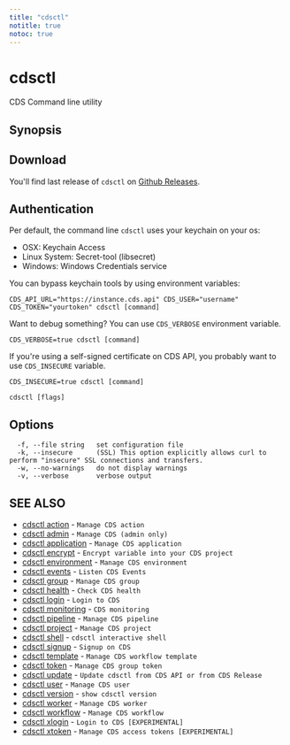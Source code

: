 ```yaml
---
title: "cdsctl"
notitle: true
notoc: true
---
```

# cdsctl

CDS Command line utility

## Synopsis



## Download

You'll find last release of `cdsctl` on [Github Releases](https://github.com/ovh/cds/releases/latest).


## Authentication

Per default, the command line `cdsctl` uses your keychain on your os:

* OSX: Keychain Access
* Linux System: Secret-tool (libsecret)
* Windows: Windows Credentials service

You can bypass keychain tools by using environment variables:

	CDS_API_URL="https://instance.cds.api" CDS_USER="username" CDS_TOKEN="yourtoken" cdsctl [command]


Want to debug something? You can use `CDS_VERBOSE` environment variable.

	CDS_VERBOSE=true cdsctl [command]


If you're using a self-signed certificate on CDS API, you probably want to use `CDS_INSECURE` variable.

	CDS_INSECURE=true cdsctl [command]



```
cdsctl [flags]
```

## Options

```
  -f, --file string   set configuration file
  -k, --insecure      (SSL) This option explicitly allows curl to perform "insecure" SSL connections and transfers.
  -w, --no-warnings   do not display warnings
  -v, --verbose       verbose output
```

## SEE ALSO

* [cdsctl action](/docs/components/cdsctl/action/)	 - `Manage CDS action`
* [cdsctl admin](/docs/components/cdsctl/admin/)	 - `Manage CDS (admin only)`
* [cdsctl application](/docs/components/cdsctl/application/)	 - `Manage CDS application`
* [cdsctl encrypt](/docs/components/cdsctl/encrypt/)	 - `Encrypt variable into your CDS project`
* [cdsctl environment](/docs/components/cdsctl/environment/)	 - `Manage CDS environment`
* [cdsctl events](/docs/components/cdsctl/events/)	 - `Listen CDS Events`
* [cdsctl group](/docs/components/cdsctl/group/)	 - `Manage CDS group`
* [cdsctl health](/docs/components/cdsctl/health/)	 - `Check CDS health`
* [cdsctl login](/docs/components/cdsctl/login/)	 - `Login to CDS`
* [cdsctl monitoring](/docs/components/cdsctl/monitoring/)	 - `CDS monitoring`
* [cdsctl pipeline](/docs/components/cdsctl/pipeline/)	 - `Manage CDS pipeline`
* [cdsctl project](/docs/components/cdsctl/project/)	 - `Manage CDS project`
* [cdsctl shell](/docs/components/cdsctl/shell/)	 - `cdsctl interactive shell`
* [cdsctl signup](/docs/components/cdsctl/signup/)	 - `Signup on CDS`
* [cdsctl template](/docs/components/cdsctl/template/)	 - `Manage CDS workflow template`
* [cdsctl token](/docs/components/cdsctl/token/)	 - `Manage CDS group token`
* [cdsctl update](/docs/components/cdsctl/update/)	 - `Update cdsctl from CDS API or from CDS Release`
* [cdsctl user](/docs/components/cdsctl/user/)	 - `Manage CDS user`
* [cdsctl version](/docs/components/cdsctl/version/)	 - `show cdsctl version`
* [cdsctl worker](/docs/components/cdsctl/worker/)	 - `Manage CDS worker`
* [cdsctl workflow](/docs/components/cdsctl/workflow/)	 - `Manage CDS workflow`
* [cdsctl xlogin](/docs/components/cdsctl/xlogin/)	 - `Login to CDS [EXPERIMENTAL]`
* [cdsctl xtoken](/docs/components/cdsctl/xtoken/)	 - `Manage CDS access tokens [EXPERIMENTAL]`

